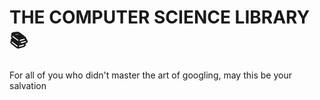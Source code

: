 # THE COMPUTER SCIENCE LIBRARY 📚

For all of you who didn't master the art of googling, may this be your salvation
